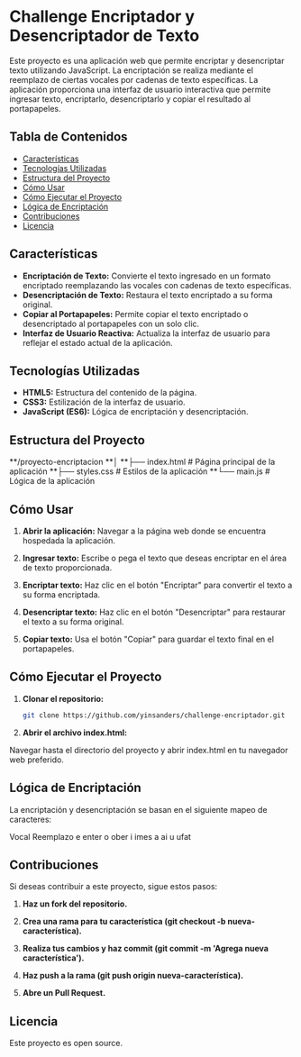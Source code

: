 # Challenge Encriptador y Desencriptador de Texto

Este proyecto es una aplicación web que permite encriptar y desencriptar texto utilizando JavaScript. La encriptación se realiza mediante el reemplazo de ciertas vocales por cadenas de texto específicas. La aplicación proporciona una interfaz de usuario interactiva que permite ingresar texto, encriptarlo, desencriptarlo y copiar el resultado al portapapeles.

## Tabla de Contenidos

- [Características](#características)
- [Tecnologías Utilizadas](#tecnologías-utilizadas)
- [Estructura del Proyecto](#estructura-del-proyecto)
- [Cómo Usar](#cómo-usar)
- [Cómo Ejecutar el Proyecto](#cómo-ejecutar-el-proyecto)
- [Lógica de Encriptación](#lógica-de-encriptación)
- [Contribuciones](#contribuciones)
- [Licencia](#licencia)

## Características

- **Encriptación de Texto:** Convierte el texto ingresado en un formato encriptado reemplazando las vocales con cadenas de texto específicas.
- **Desencriptación de Texto:** Restaura el texto encriptado a su forma original.
- **Copiar al Portapapeles:** Permite copiar el texto encriptado o desencriptado al portapapeles con un solo clic.
- **Interfaz de Usuario Reactiva:** Actualiza la interfaz de usuario para reflejar el estado actual de la aplicación.

## Tecnologías Utilizadas

- **HTML5:** Estructura del contenido de la página.
- **CSS3:** Estilización de la interfaz de usuario.
- **JavaScript (ES6):** Lógica de encriptación y desencriptación.

## Estructura del Proyecto

**/proyecto-encriptacion
**│
**├── index.html         # Página principal de la aplicación
**├── styles.css         # Estilos de la aplicación
**└── main.js            # Lógica de la aplicación

## Cómo Usar

1. **Abrir la aplicación:** Navegar a la página web donde se encuentra hospedada la aplicación.

2. **Ingresar texto:** Escribe o pega el texto que deseas encriptar en el área de texto proporcionada.

3. **Encriptar texto:** Haz clic en el botón "Encriptar" para convertir el texto a su forma encriptada.

4. **Desencriptar texto:** Haz clic en el botón "Desencriptar" para restaurar el texto a su forma original.

5. **Copiar texto:** Usa el botón "Copiar" para guardar el texto final en el portapapeles.

## Cómo Ejecutar el Proyecto

1. **Clonar el repositorio:**

   ```bash
   git clone https://github.com/yinsanders/challenge-encriptador.git

2. **Abrir el archivo index.html:**

Navegar hasta el directorio del proyecto y abrir index.html en tu navegador web preferido.

## Lógica de Encriptación

La encriptación y desencriptación se basan en el siguiente mapeo de caracteres:

Vocal	Reemplazo
e	    enter
o	    ober
i	    imes
a	    ai
u	    ufat

## Contribuciones

Si deseas contribuir a este proyecto, sigue estos pasos:

1. **Haz un fork del repositorio.**

2. **Crea una rama para tu característica (git checkout -b nueva-característica).**

3. **Realiza tus cambios y haz commit (git commit -m 'Agrega nueva característica').**

4. **Haz push a la rama (git push origin nueva-característica).**

5. **Abre un Pull Request.**

## Licencia

Este proyecto es open source.
